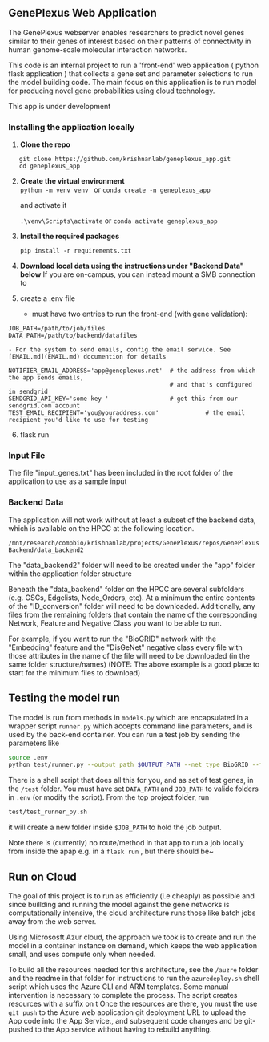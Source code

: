 ## GenePlexus Web Application

The GenePlexus webserver enables researchers to predict novel genes similar to their genes of interest based on their patterns of connectivity in human genome-scale molecular interaction networks.

This code is an internal project to run a 'front-end' web application ( python flask application ) that collects a gene set and parameter selections to run the model building code.    The main focus on this application is to run model for producing novel gene probabilities using cloud technology. 

This app is under development  

### Installing the application locally

1. **Clone the repo**<br>
```
   git clone https://github.com/krishnanlab/geneplexus_app.git
   cd geneplexus_app
```
2. **Create the virtual environment**<br>
   `python -m venv venv ` or `conda create -n geneplexus_app`

    and activate it
   
   `.\venv\Scripts\activate` or `conda activate geneplexus_app`
 

3.  **Install the required packages**

    `pip install -r requirements.txt`
    
4.  **Download local data using the instructions under "Backend Data" below**   If you are on-campus, you can instead
   mount a SMB connection to 

5.  create a .env file

    - must have two entries to run the front-end (with gene validation): 

```
JOB_PATH=/path/to/job/files
DATA_PATH=/path/to/backend/datafiles
```

    - For the system to send emails, config the email service. See [EMAIL.md](EMAIL.md) documention for details

```
NOTIFIER_EMAIL_ADDRESS='app@geneplexus.net'  # the address from which the app sends emails, 
                                             # and that's configured in sendgrid 
SENDGRID_API_KEY='some key '                 # get this from our sendgrid.com account
TEST_EMAIL_RECIPIENT='you@youraddress.com'             # the email recipient you'd like to use for testing
```


6.  flask run    
    
### Input File
The file "input_genes.txt" has been included in the root folder of the application to use as a sample input


### Backend Data
The application will not work without at least a subset of the backend data, which is available on the HPCC at the following location.

`/mnt/research/compbio/krishnanlab/projects/GenePlexus/repos/GenePlexusBackend/data_backend2`

The "data_backend2" folder will need to be created under the "app" folder within the application folder structure

Beneath the "data_backend" folder on the HPCC  are several subfolders (e.g. GSCs, Edgelists, Node_Orders, etc).  At a minimum the entire contents of the "ID_conversion" folder will need to be downloaded.  Additionally, any files from the remaining folders that contain the name of the corresponding Network, Feature and Negative Class you want to be able to run.

For example, if you want to run the "BioGRID" network with the "Embedding" feature and the "DisGeNet" negative class every file with those attributes in the name of the file will need to be downloaded (in the same folder structure/names) (NOTE: The above example is a good place to start for the minimum files to download) 

## Testing the model run

The model is run from methods in `models.py` which are encapsulated in a wrapper script `runner.py` which accepts command line parameters, and is used by the back-end container.   You can run a test job by sending the parameters like
```sh
source .env
python test/runner.py --output_path $OUTPUT_PATH --net_type BioGRID --features Embedding --GSC GO -j $JOBNAME -d $DATA_PATH  $GENE_FILE > $OUTPUT_FILE
```

There is a shell script that does all this for you, and as set of test genes, in the `/test` folder.   You must have set `DATA_PATH` and `JOB_PATH` to valide folders in `.env`  (or modify the script).  From the top project folder, run

```sh
test/test_runner_py.sh
```

it will create a new folder inside `$JOB_PATH` to hold the job output.  

Note there is (currently) no route/method in that app to run a job locally from inside the apap e.g. in a `flask run` , but there should be~ 


## Run on Cloud

The goal of this project is to run as efficiently (i.e cheaply) as possible and since buillding and running the model against the gene networks is computationally intensive, the cloud architecture runs those like batch jobs away from the web server.   

Using Micrososft Azur cloud, the approach we took is to create and run the model in a container instance on demand, which keeps the web application small, and uses compute only when needed.  

To build all the resources needed for this architecture, see the    `/auzre` folder and the readme in that folder for instructions to run the `azuredeploy.sh` shell script which uses the Azure CLI and ARM templates.    Some manual intervention is necessary to complete the process.   The script creates resources with a suffix on t Once the resources are there, you must the use `git push` to the Azure web application git deployment URL to upload the App code into the App Service., and subsequent code changes and be git-pushed to the App service without having to rebuild anything. 

 